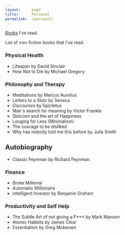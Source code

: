 ```yaml
---
layout:     page
title:      Personal
permalink:  /personal/
---
```


<style type="text/css">
    strong {
        color: #3498db;
        font-weight: 400;
    }
    blockquote {
        padding: 0px 23px;
    }
</style>


[Books](/bookshelf) I've read. 


List of non-fiction books that I've read. 


### Physical Health
- Lifespan by David Sinclair
- How Not to Die by Michael Gregory

### Philosophy and Therapy
- Meditations by Marcus Aurelius
- Letters to a Stoic by Seneca
- Discourses by Epictetus
- Man's search for meaning by Victor Frankle
- Stoicism and the art of Happiness
- Longing for Less (Minimalism)
- The courage to be disliked
- Why has nobody told me this before by Julie Smith

## Autobiography
- Classic Feynman by Richard Feynman

### Finance
- Broke Millenial
- Automatic Millionaire
- Intelligent Investor by Benjamin Graham

### Productivity and Self Help
- The Subtle Art of not giving a F\*\*\* by Mark Manson
- Atomic Habbits by James Clear
- Essentialism by Greg Mckeown

